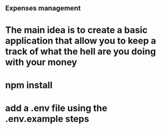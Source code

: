 ## Expenses management 
# The main idea is to create a basic application that allow you to keep a track of what the hell are you doing with your money 

# npm install  

# add a .env file using the .env.example steps 